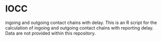 # IOCC
ingoing and outgoing contact chains with delay.
This is an R script for the calculation of ingoing and outgoing contact chains with reporting delay. 
Data are not provided within this repository.
